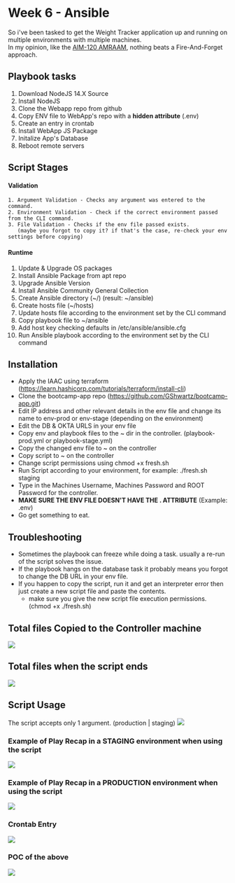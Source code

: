 # Week 6 - Ansible
So i've been tasked to get the Weight Tracker application up and running on multiple environments with multiple machines. <br />
In my opinion, like the [AIM-120 AMRAAM](https://en.wikipedia.org/wiki/AIM-120_AMRAAM), nothing beats a Fire-And-Forget approach.

## Playbook tasks
  1. Download NodeJS 14.X Source
  2. Install NodeJS
  3. Clone the Webapp repo from github
  4. Copy ENV file to WebApp's repo with a **hidden attribute** (.env)
  5. Create an entry in crontab
  6. Install WebApp JS Package
  7. Initalize App's Database
  8. Reboot remote servers

## Script Stages
  #### Validation
    1. Argument Validation - Checks any argument was entered to the command.
    2. Environment Validation - Check if the correct environment passed from the CLI command.
    3. File Validation - Checks if the env file passed exists. 
       (maybe you forgot to copy it? if that's the case, re-check your env settings before copying)
  
  #### Runtime
  1. Update & Upgrade OS packages
  2. Install Ansible Package from apt repo
  3. Upgrade Ansible Version
  4. Install Ansible Community General Collection
  5. Create Ansible directory (~/) (result: ~/ansible)
  6. Create hosts file (~/hosts)
  7. Update hosts file according to the environment set by the CLI command
  8. Copy playbook file to ~/ansible
  9. Add host key checking defaults in /etc/ansible/ansible.cfg
  10. Run Ansible playbook according to the environment set by the CLI command
  
## Installation
  - Apply the IAAC using terraform (https://learn.hashicorp.com/tutorials/terraform/install-cli)
  - Clone the bootcamp-app repo (https://github.com/GShwartz/bootcamp-app.git)
  - Edit IP address and other relevant details in the env file and change its name to env-prod or env-stage (depending on the environment)
  - Edit the DB & OKTA URLS in your env file
  - Copy env and playbook files to the ~ dir in the controller. (playbook-prod.yml or playbook-stage.yml)
  - Copy the changed env file to ~ on the controller
  - Copy script to ~ on the controller
  - Change script permissions using chmod +x fresh.sh
  - Run Script according to your environment, for example: ./fresh.sh staging <br />
  - Type in the Machines Username, Machines Password and ROOT Password for the controller.
  - **MAKE SURE THE ENV FILE DOESN'T HAVE THE . ATTRIBUTE** (Example: .env)
  - Go get something to eat.

## Troubleshooting
  * Sometimes the playbook can freeze while doing a task. usually a re-run of the script solves the issue.
  * If the playbook hangs on the database task it probably means you forgot to change the DB URL in your env file.
  * If you happen to copy the script, run it and get an interpreter error then just create a new script file and paste the contents.
    - make sure you give the new script file execution permissions. (chmod +x ./fresh.sh)

## Total files Copied to the Controller machine
<img src="https://i.postimg.cc/43LcYjSV/total-files-in-controller.jpg"> <br />

## Total files when the script ends
<img src="https://i.postimg.cc/MGSG7qQB/post-script.jpg"> <br />

## Script Usage
The script accepts only 1 argument. (production | staging)
<img src="https://i.postimg.cc/dVwTCKcf/staging-script-usage.jpg"> <br />

### Example of Play Recap in a STAGING environment when using the script
<img src="https://i.postimg.cc/J4TXV2kH/stage-andible-recap.jpg"> <br />

### Example of Play Recap in a PRODUCTION environment when using the script <br />
<img src="https://i.postimg.cc/d1YPBvwb/prod-andible-recap.jpg"> <br />

### Crontab Entry
<img src="https://i.postimg.cc/MGhSY2d1/crontab-entry.jpg"> <br />

### POC of the above
<img src="https://i.postimg.cc/qqwyM8k1/poc.jpg"> <br />
